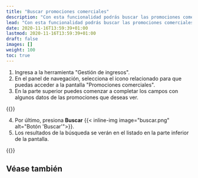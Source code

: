 ```yaml
---
title: "Buscar promociones comerciales"
description: "Con esta funcionalidad podrás buscar las promociones comerciales que se hayan generado anteriormente."
lead: "Con esta funcionalidad podrás buscar las promociones comerciales que se hayan generado anteriormente. Dependiendo de los filtros que apliques, puedes realizar una búsqueda avanzada."
date: 2020-11-16T13:59:39+01:00
lastmod: 2020-11-16T13:59:39+01:00
draft: false
images: []
weight: 100
toc: true
---
```


1. Ingresa a la herramienta "Gestión de ingresos".
1. En el panel de navegación, selecciona el icono relacionado para que puedas acceder a la pantalla "Promociones comerciales".
1. En la parte superior puedes comenzar a completar los campos con algunos datos de las promociones que deseas ver.

{{<note text="Dependiendo de las opciones que seleccionas en los filtros, algunos datos se volverán obligatorios.">}}

4. Por último, presiona **Buscar** {{< inline-img image="buscar.png" alt="Botón 'Buscar'">}}.
5. Los resultados de la búsqueda se verán en el listado en la parte inferior de la pantalla.

{{<note text="En los títulos de las columnas de la grilla puedes usar las flechas para ordenar los datos de manera ascendente o descendente. Desde esta grilla también puedes activar o desactivar una promoción. Además, al hacer clic en el icono de lápiz podrás editar los datos de la promoción seleccionada. ">}}

## Véase también

<!-- {{< link text="Crear promociones comerciales" to="crear-promos" >}}
<br/>
{{< link text="Editar promociones comerciales" to="editar-promos" >}} -->
